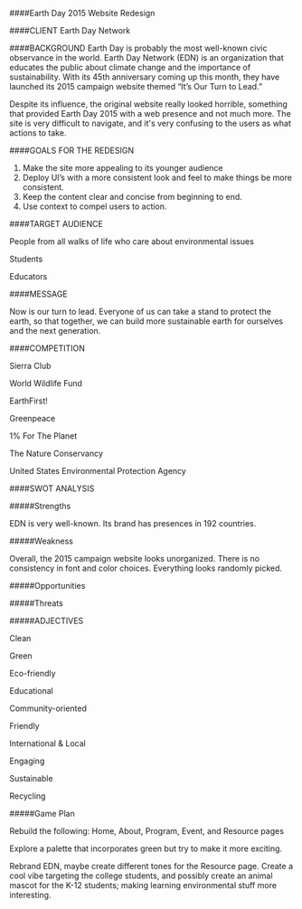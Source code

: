 ####Earth Day 2015 Website Redesign

####CLIENT
Earth Day Network

####BACKGROUND
Earth Day is probably the most well-known civic observance in the world. Earth Day Network (EDN) is an organization that educates the public about climate change and the importance of sustainability. With its 45th anniversary coming up this month, they have launched its 2015 campaign website themed “It’s Our Turn to Lead.”  

Despite its influence, the original website really looked horrible, something that provided Earth Day 2015 with a web presence and not much more. The site is very difficult to navigate, and it's very confusing to the users as what actions to take.   

####GOALS FOR THE REDESIGN

1. Make the site more appealing to its younger audience  
2. Deploy UI’s with a more consistent look and feel to make things be more consistent.  
3. Keep the content clear and concise from beginning to end.
4. Use context to compel users to action.

####TARGET AUDIENCE   

People from all walks of life who care about environmental issues  

Students  

Educators

####MESSAGE  

Now is our turn to lead. Everyone of us can take a stand to protect the earth, so that together, we can build more sustainable earth for ourselves and the next generation.

####COMPETITION  

Sierra Club  

World Wildlife Fund  

EarthFirst!  

Greenpeace  

1% For The Planet  

The Nature Conservancy  

United States Environmental Protection Agency  


####SWOT ANALYSIS  

#####Strengths  

EDN is very well-known. Its brand has presences in 192 countries. 

#####Weakness  

Overall, the 2015 campaign website looks unorganized. There is no consistency in font and color choices. Everything looks randomly picked. 

#####Opportunities  



#####Threats  



#####ADJECTIVES  

Clean  

Green  

Eco-friendly  

Educational  

Community-oriented  

Friendly  

International & Local  

Engaging  

Sustainable  

Recycling  


#####Game Plan  

Rebuild the following: Home, About, Program, Event, and Resource pages  

Explore a palette that incorporates green but try to make it more exciting.  

Rebrand EDN, maybe create different tones for the Resource page. Create a cool vibe targeting the college students, and possibly create an animal mascot for the K-12 students; making learning environmental stuff more interesting.  
